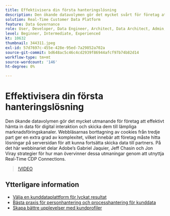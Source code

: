 ```yaml
---
title: Effektivisera din första hanteringslösning
description: Den ökande datavolymen gör det mycket svårt för företag att effektivt hämta in data för digital interaktion och skicka dem till rätt marknadsföring ... (Beskrivningarna ska vara mellan 60 och 160 tecken)
solution: Real-Time Customer Data Platform
feature: Data Governance
role: User, Developer, Data Engineer, Architect, Data Architect, Admin, Leader
level: Beginner, Intermediate, Experienced
kt: 10632
thumbnail: 344311.jpeg
exl-id: 57d7697c-455e-428e-95ed-7a29852a702a
source-git-commit: bd648ac5c46c4cd2939f86944afcf97b74b82d14
workflow-type: tm+mt
source-wordcount: '146'
ht-degree: 0%

---
```


# Effektivisera din första hanteringslösning

Den ökande datavolymen gör det mycket utmanande för företag att effektivt hämta in data för digital interaktion och skicka dem till lämpliga marknadsföringskanaler. Webbläsarnas borttagning av cookies från tredje part ger en extra grad av komplexitet, vilket innebär att företag måste hitta lösningar på serversidan för att kunna fortsätta skicka data till partners. På det här webbinariet delar Adobe’s Gabriel Jaquier, Jeff Chasin och Jon Viray strategier för hur man övervinner dessa utmaningar genom att utnyttja Real-Time CDP Connections.

>[!VIDEO](https://video.tv.adobe.com/v/344311/?quality=12&learn=on)

## Ytterligare information

* [Välja en kunddataplattform för lyckat resultat](cdp-success.md)
* [Bästa praxis för personhantering och processhantering för kunddata](people-and-process.md)
* [Skapa bättre upplevelser med kundprofiler](building-better-experiences-with-customer-profiles.md)
